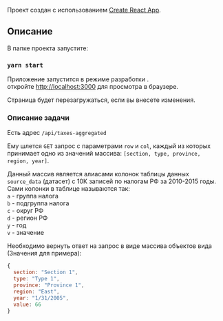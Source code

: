 Проект создан с использованием [Create React App](https://github.com/facebook/create-react-app).

## Описание

В папке проекта запустите:

### `yarn start`

Приложение запустится в режиме разработки .<br />
откройте [http://localhost:3000](http://localhost:3000) для просмотра в браузере.

Страница будет перезагружаться, если вы внесете изменения.<br />

### Описание задачи

Есть адрес `/api/taxes-aggregated`

Ему шлется `GET` запрос с параметрами `row` и `col`, каждый из которых принимает
одно из значений массива: `[section, type, province, region, year]`.

Данный массив является алиасами колонок таблицы данных `source_data` (датасет) c 10К записей по налогам РФ за 2010-2015 годы.
Сами колонки в таблице называются так:
<br>
`a` - группа налога<br>
`b` - подгруппа налога<br>
`c` - округ РФ<br>
`d` - регион РФ<br>
`y` - год<br>
`v` - значение<br>

Необходимо вернуть ответ на запрос в виде массива объектов вида (Значения для примера):<br>
```javascript
{
  section: "Section 1",
  type: "Type 1",
  province: "Province 1",
  region: "East",
  year: "1/31/2005",
  value: 66
}
```
